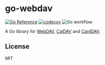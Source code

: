 # go-webdav

[![Go Reference](https://pkg.go.dev/badge/github.com/DeepDiver1975/go-webdav.svg)](https://pkg.go.dev/github.com/DeepDiver1975/go-webdav)
[![codecov](https://codecov.io/gh/DeepDiver1975/go-webdav/graph/badge.svg?token=KTDH6WCDRF)](https://codecov.io/gh/DeepDiver1975/go-webdav)
![Go workflow](https://github.com/DeepDiver1975/go-webdav/actions/workflows/go.yml/badge.svg)

A Go library for [WebDAV], [CalDAV] and [CardDAV].

## License

MIT

[WebDAV]: https://tools.ietf.org/html/rfc4918
[CalDAV]: https://tools.ietf.org/html/rfc4791
[CardDAV]: https://tools.ietf.org/html/rfc6352
